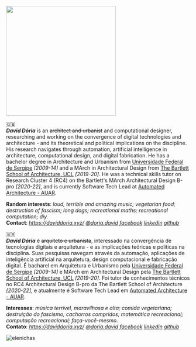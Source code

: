 <img src="https://d13kah9lag7qpo.cloudfront.net/Headshot+22+BW.jpg" width="300px"/>


🇬🇧  
__*David Dória*__ is an ~~architect and urbanist~~ and computational designer, researching and working on the convergence of digital technologies and architecture - and its theoretical and political implications on the discipline. His research navigates through automation, artificial intelligence in architecture, computational design, and digital fabrication. He has a bachelor degree in Architecture and Urbanism from [Universidade Federal de Sergipe](https://www.ufs.br/) _[2009-14]_ and a MArch in Architectural Design from [The Bartlett School of Architecture, UCL](https://www.ucl.ac.uk/bartlett/architecture/bartlett-school-architecture) _[2019-20]_. He was a technical skills tutor on Research Cluster 4 (RC4) on the Bartlett's MArch Architectural Design B-pro _[2020-22]_, and is currently Software Tech Lead at [Automated Architecture - AUAR](https://automatedarchitecture.io/).

**Random interests**: _loud, terrible and amazing music; vegetarian food; destruction of fascism; long dogs; recreational maths; recreational computation; diy._  
**Contact**: _https://daviddoria.xyz/ [@doria.david](https://www.instagram.com/doria.david/) [facebook](https://www.facebook.com/arq.david.doria) [linkedin](https://www.linkedin.com/in/david-d%C3%B3ria-253bb9123/) [github](https://github.com/daversd)_

🇧🇷  
__*David Dória*__  é ~~arquiteto e urbanista~~, interessado na convergência de tecnologias digitais e arquitetura - e as implicações teóricas e políticas na disciplina. Suas pesquisas navegam através da automação, aplicações de inteligência artificial na arquitetura, design computacional e fabricação digital. É bacharel em Arquitetura e Urbanismo pela [Universidade Federal de Sergipe](https://www.ufs.br/) _[2009-14]_ e MArch em Architectural Design pela [The Bartlett School of Architecture, UCL](https://www.ucl.ac.uk/bartlett/architecture/bartlett-school-architecture) _[2019-20]_. Foi tutor de conhecimentos técnicos no RC4 Architectural Design B-pro da The Bartlett School of Architecture _[2020-22]_, e atualmente é Software Tech Lead em [Automated Architecture - AUAR](https://automatedarchitecture.io/).

**Interesses**: _música terrível, maravilhosa e alta; comida vegetariana; destruição do fascismo; cachorros compridos; matemática recreacional; computação recreacional; faça-você-mesmo._  
**Contato**: _https://daviddoria.xyz/ [@doria.david](https://www.instagram.com/doria.david/) [facebook](https://www.facebook.com/arq.david.doria) [linkedin](https://www.linkedin.com/in/david-d%C3%B3ria-253bb9123/) [github](https://github.com/daversd)_

<p><img align="left" src="https://github-readme-stats.vercel.app/api/top-langs?username=daversd&show_icons=true&locale=en&layout=compact" alt="elenichas" /></p>
